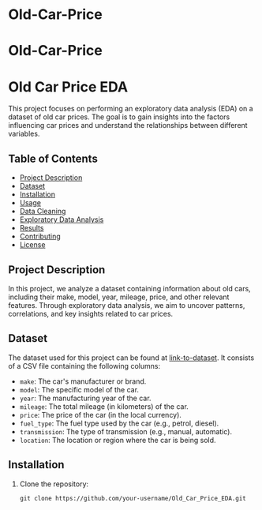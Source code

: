 # Old-Car-Price
# Old-Car-Price
# Old Car Price EDA

This project focuses on performing an exploratory data analysis (EDA) on a dataset of old car prices. The goal is to gain insights into the factors influencing car prices and understand the relationships between different variables.

## Table of Contents

- [Project Description](#project-description)
- [Dataset](#dataset)
- [Installation](#installation)
- [Usage](#usage)
- [Data Cleaning](#data-cleaning)
- [Exploratory Data Analysis](#exploratory-data-analysis)
- [Results](#results)
- [Contributing](#contributing)
- [License](#license)

## Project Description

In this project, we analyze a dataset containing information about old cars, including their make, model, year, mileage, price, and other relevant features. Through exploratory data analysis, we aim to uncover patterns, correlations, and key insights related to car prices.

## Dataset

The dataset used for this project can be found at [link-to-dataset](https://www.example.com/dataset). It consists of a CSV file containing the following columns:

- `make`: The car's manufacturer or brand.
- `model`: The specific model of the car.
- `year`: The manufacturing year of the car.
- `mileage`: The total mileage (in kilometers) of the car.
- `price`: The price of the car (in the local currency).
- `fuel_type`: The fuel type used by the car (e.g., petrol, diesel).
- `transmission`: The type of transmission (e.g., manual, automatic).
- `location`: The location or region where the car is being sold.

## Installation

1. Clone the repository:

   ```shell
   git clone https://github.com/your-username/Old_Car_Price_EDA.git
